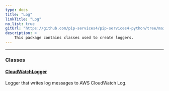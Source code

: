 ```yaml
---
type: docs
title: "Log"
linkTitle: "Log"
no_list: true
gitUrl: "https://github.com/pip-services4/pip-services4-python/tree/main/pip-services4-aws-python"
description: >
    This package contains classes used to create loggers.
---
```

---

<div class="module-body"> 


### Classes

#### [CloudWatchLogger](cloud_watch_logger)
Logger that writes log messages to AWS CloudWatch Log.


</div>

